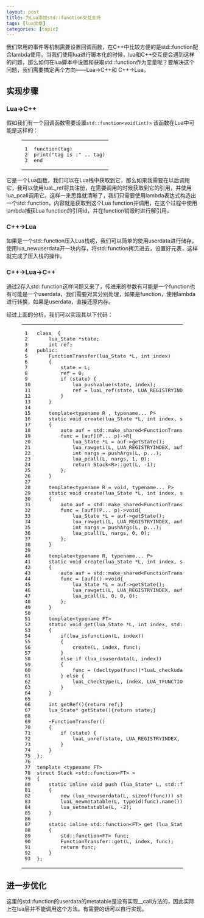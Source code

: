 ```yaml
---
layout: post
title: 为Lua添加std::function交互支持 
tags: [lua文章]
categories: [topic]
---
```

<p>我们常用的事件等机制需要设置回调函数，在C++中比较方便的是std::function配合lambda使用。当我们使用lua进行脚本化的时候，lua和C++交互便会遇到这样的问题，那么如何在lua脚本中设置和获取std::function作为变量呢？要解决这个问题，我们需要搞定两个方向——Lua-&gt;C++和 C++-&gt;Lua。</p>

<h2 id="实现步骤"><a href="#实现步骤" class="headerlink" title="实现步骤"></a>实现步骤</h2><h3 id="Lua-gt-C"><a href="#Lua-gt-C" class="headerlink" title="Lua-&gt;C++"></a>Lua-&gt;C++</h3><p>假如我们有一个回调函数需要设置<code>std::function&lt;void(int)&gt;</code> 该函数在Lua中可能是这样的：<br/></p><figure class="highlight lua"><table><tbody><tr><td class="gutter"><pre><span class="line">1</span><br/><span class="line">2</span><br/><span class="line">3</span><br/></pre></td><td class="code"><pre><span class="line"><span class="function"><span class="keyword">function</span><span class="params">(tag)</span></span></span><br/><span class="line"><span class="built_in">print</span>(<span class="string">&#34;tag is :&#34;</span> .. tag)</span><br/><span class="line"><span class="keyword">end</span></span><br/></pre></td></tr></tbody></table></figure><p></p>
<p>它是一个Lua函数，我们可以在Lua栈中获取到它，那么如果我需要在以后调用它，我可以使用<span class="s1">luaL_ref将其注册，在需要调用的时候获取到它的引用，并使用</span><span class="s1">lua_pcall调用它。这样一来思路就清晰了，我们只需要使用lambda表达式构造出一个std::function，内容就是获取到这个Lua function并调用，在这个过程中使用lambda捕获Lua function的引用id，并在function销毁时进行解引用。</span></p>
<h3 id="C-gt-Lua"><a href="#C-gt-Lua" class="headerlink" title="C++-&gt;Lua"></a>C++-&gt;Lua</h3><p>如果是一个std::function压入Lua栈呢，我们可以简单的使用userdata进行储存，使用<span class="s1">lua_newuserdata开一块内存，将std::function拷贝进去，设置好元表，这样就完成了压入栈的操作。</span></p>
<h3 id="C-gt-Lua-gt-C"><a href="#C-gt-Lua-gt-C" class="headerlink" title="C++-&gt;Lua-&gt;C++"></a>C++-&gt;Lua-&gt;C++</h3><p>通过2存入std::function这样问题又来了，传进来的参数有可能是一个function也有可能是一个userdata，我们需要对其分别处理，如果是function，使用lambda进行转换，如果是userdata，直接还原内存。</p>
<p>经过上面的分析，我们可以实现其以下代码：<br/></p><figure class="highlight cpp"><table><tbody><tr><td class="gutter"><pre><span class="line">1</span><br/><span class="line">2</span><br/><span class="line">3</span><br/><span class="line">4</span><br/><span class="line">5</span><br/><span class="line">6</span><br/><span class="line">7</span><br/><span class="line">8</span><br/><span class="line">9</span><br/><span class="line">10</span><br/><span class="line">11</span><br/><span class="line">12</span><br/><span class="line">13</span><br/><span class="line">14</span><br/><span class="line">15</span><br/><span class="line">16</span><br/><span class="line">17</span><br/><span class="line">18</span><br/><span class="line">19</span><br/><span class="line">20</span><br/><span class="line">21</span><br/><span class="line">22</span><br/><span class="line">23</span><br/><span class="line">24</span><br/><span class="line">25</span><br/><span class="line">26</span><br/><span class="line">27</span><br/><span class="line">28</span><br/><span class="line">29</span><br/><span class="line">30</span><br/><span class="line">31</span><br/><span class="line">32</span><br/><span class="line">33</span><br/><span class="line">34</span><br/><span class="line">35</span><br/><span class="line">36</span><br/><span class="line">37</span><br/><span class="line">38</span><br/><span class="line">39</span><br/><span class="line">40</span><br/><span class="line">41</span><br/><span class="line">42</span><br/><span class="line">43</span><br/><span class="line">44</span><br/><span class="line">45</span><br/><span class="line">46</span><br/><span class="line">47</span><br/><span class="line">48</span><br/><span class="line">49</span><br/><span class="line">50</span><br/><span class="line">51</span><br/><span class="line">52</span><br/><span class="line">53</span><br/><span class="line">54</span><br/><span class="line">55</span><br/><span class="line">56</span><br/><span class="line">57</span><br/><span class="line">58</span><br/><span class="line">59</span><br/><span class="line">60</span><br/><span class="line">61</span><br/><span class="line">62</span><br/><span class="line">63</span><br/><span class="line">64</span><br/><span class="line">65</span><br/><span class="line">66</span><br/><span class="line">67</span><br/><span class="line">68</span><br/><span class="line">69</span><br/><span class="line">70</span><br/><span class="line">71</span><br/><span class="line">72</span><br/><span class="line">73</span><br/><span class="line">74</span><br/><span class="line">75</span><br/><span class="line">76</span><br/><span class="line">77</span><br/><span class="line">78</span><br/><span class="line">79</span><br/><span class="line">80</span><br/><span class="line">81</span><br/><span class="line">82</span><br/><span class="line">83</span><br/><span class="line">84</span><br/><span class="line">85</span><br/><span class="line">86</span><br/><span class="line">87</span><br/><span class="line">88</span><br/><span class="line">89</span><br/><span class="line">90</span><br/><span class="line">91</span><br/><span class="line">92</span><br/><span class="line">93</span><br/></pre></td><td class="code"><pre><span class="line"><span class="class"><span class="keyword">class</span>  {</span></span><br/><span class="line">    lua_State *state;</span><br/><span class="line">    <span class="keyword">int</span> ref;</span><br/><span class="line"><span class="keyword">public</span>:</span><br/><span class="line">    FunctionTransfer(lua_State *L, <span class="keyword">int</span> index)</span><br/><span class="line">    {</span><br/><span class="line">        state = L;</span><br/><span class="line">        ref = <span class="number">0</span>;</span><br/><span class="line">        <span class="keyword">if</span> (state) {</span><br/><span class="line">            lua_pushvalue(state, index);</span><br/><span class="line">            ref = luaL_ref(state, LUA_REGISTRYINDEX);</span><br/><span class="line">        }</span><br/><span class="line">    }</span><br/><span class="line"></span><br/><span class="line">    <span class="keyword">template</span>&lt;<span class="keyword">typename</span> R , <span class="keyword">typename</span>... P&gt;</span><br/><span class="line">    static void create(lua_State *L, int index, std::function&lt;R(P...)&gt; &amp;func)</span><br/><span class="line">    {</span><br/><span class="line">        <span class="keyword">auto</span> auf = <span class="built_in">std</span>::make_shared&lt;FunctionTransfer&gt;(L, index);</span><br/><span class="line">        func = [auf](P... p)-&gt;R{</span><br/><span class="line">            lua_State *L = auf-&gt;getState();</span><br/><span class="line">            lua_rawgeti(L, LUA_REGISTRYINDEX, auf-&gt;getRef());</span><br/><span class="line">            <span class="keyword">int</span> nargs = pushArgs(L, p...);</span><br/><span class="line">            lua_pcall(L, nargs, <span class="number">1</span>, <span class="number">0</span>);</span><br/><span class="line">            <span class="keyword">return</span> Stack&lt;R&gt;::get(L, <span class="number">-1</span>);</span><br/><span class="line">        };</span><br/><span class="line">    }</span><br/><span class="line"></span><br/><span class="line">    <span class="keyword">template</span>&lt;<span class="keyword">typename</span> R = <span class="keyword">void</span>, <span class="keyword">typename</span>... P&gt;</span><br/><span class="line">    <span class="keyword">static</span> <span class="keyword">void</span> create(lua_State *L, <span class="keyword">int</span> index, <span class="built_in">std</span>::function&lt;<span class="keyword">void</span>(P...)&gt; &amp;func)</span><br/><span class="line">    {</span><br/><span class="line">        <span class="keyword">auto</span> auf = <span class="built_in">std</span>::make_shared&lt;FunctionTransfer&gt;(L, index);</span><br/><span class="line">        func = [auf](P... p)-&gt;<span class="keyword">void</span>{</span><br/><span class="line">            lua_State *L = auf-&gt;getState();</span><br/><span class="line">            lua_rawgeti(L, LUA_REGISTRYINDEX, auf-&gt;getRef());</span><br/><span class="line">            <span class="keyword">int</span> nargs = pushArgs(L, p...);</span><br/><span class="line">            lua_pcall(L, nargs, <span class="number">0</span>, <span class="number">0</span>);</span><br/><span class="line">        };</span><br/><span class="line">    }</span><br/><span class="line"></span><br/><span class="line">    <span class="keyword">template</span>&lt;<span class="keyword">typename</span> R, <span class="keyword">typename</span>... P&gt;</span><br/><span class="line">    static void create(lua_State *L, int index, std::function&lt;void(void)&gt; &amp;func)</span><br/><span class="line">    {</span><br/><span class="line">        <span class="keyword">auto</span> auf = <span class="built_in">std</span>::make_shared&lt;FunctionTransfer&gt;(L, index);</span><br/><span class="line">        func = [auf]()-&gt;<span class="keyword">void</span>{</span><br/><span class="line">            lua_State *L = auf-&gt;getState();</span><br/><span class="line">            lua_rawgeti(L, LUA_REGISTRYINDEX, auf-&gt;getRef());</span><br/><span class="line">            lua_pcall(L, <span class="number">0</span>, <span class="number">0</span>, <span class="number">0</span>);</span><br/><span class="line">        };</span><br/><span class="line">    }</span><br/><span class="line"></span><br/><span class="line">    <span class="keyword">template</span>&lt;<span class="keyword">typename</span> FT&gt;</span><br/><span class="line">    <span class="function"><span class="keyword">static</span> <span class="keyword">void</span> <span class="title">get</span><span class="params">(lua_State *L, <span class="keyword">int</span> index, <span class="built_in">std</span>::function&lt;FT&gt; &amp;func)</span></span></span><br/><span class="line"><span class="function">    </span>{</span><br/><span class="line">        <span class="keyword">if</span>(lua_isfunction(L, index))</span><br/><span class="line">        {</span><br/><span class="line">            create(L, index, func);</span><br/><span class="line">        }</span><br/><span class="line">        <span class="keyword">else</span> <span class="keyword">if</span> (lua_isuserdata(L, index))</span><br/><span class="line">        {</span><br/><span class="line">            func = (<span class="keyword">decltype</span>(func)(*luaL_checkudata(L, index, <span class="keyword">typeid</span>(func).name())));</span><br/><span class="line">        } <span class="keyword">else</span> {</span><br/><span class="line">            luaL_checktype(L, index, LUA_TFUNCTION);</span><br/><span class="line">        }</span><br/><span class="line">    }</span><br/><span class="line"></span><br/><span class="line">    <span class="function"><span class="keyword">int</span> <span class="title">getRef</span><span class="params">()</span></span>{<span class="keyword">return</span> ref;}</span><br/><span class="line">    <span class="function">lua_State* <span class="title">getState</span><span class="params">()</span></span>{<span class="keyword">return</span> state;}</span><br/><span class="line"></span><br/><span class="line">    ~FunctionTransfer()</span><br/><span class="line">    {</span><br/><span class="line">        <span class="keyword">if</span> (state) {</span><br/><span class="line">            luaL_unref(state, LUA_REGISTRYINDEX, ref);</span><br/><span class="line">        }</span><br/><span class="line">    }</span><br/><span class="line">};</span><br/><span class="line"></span><br/><span class="line"><span class="keyword">template</span> &lt;<span class="keyword">typename</span> FT&gt;</span><br/><span class="line"><span class="class"><span class="keyword">struct</span> <span class="title">Stack</span> &lt;std::function&lt;FT&gt; &gt;</span></span><br/><span class="line"><span class="class">{</span></span><br/><span class="line">    <span class="function"><span class="keyword">static</span> <span class="keyword">inline</span> <span class="keyword">void</span> <span class="title">push</span> <span class="params">(lua_State* L, <span class="built_in">std</span>::function&lt;FT&gt; func)</span></span></span><br/><span class="line"><span class="function">    </span>{</span><br/><span class="line">        <span class="keyword">new</span> (lua_newuserdata(L, <span class="keyword">sizeof</span>(func))) <span class="built_in">std</span>::function&lt;FT&gt;(func);</span><br/><span class="line">        luaL_newmetatable(L, <span class="keyword">typeid</span>(func).name());</span><br/><span class="line">        lua_setmetatable(L, <span class="number">-2</span>);</span><br/><span class="line">    }</span><br/><span class="line"></span><br/><span class="line">    <span class="keyword">static</span> <span class="keyword">inline</span> <span class="built_in">std</span>::function&lt;FT&gt; get (lua_State* L, <span class="keyword">int</span> index)</span><br/><span class="line">    {</span><br/><span class="line">        <span class="built_in">std</span>::function&lt;FT&gt; func;</span><br/><span class="line">        FunctionTransfer::get(L, index, func);</span><br/><span class="line">        <span class="keyword">return</span> func;</span><br/><span class="line">    }</span><br/><span class="line">};</span><br/></pre></td></tr></tbody></table></figure><p></p>
<h2 id="进一步优化"><a href="#进一步优化" class="headerlink" title="进一步优化"></a>进一步优化</h2><p>这里的std::function的userdata的metatable是没有实现__call方法的，因此实际上在lua层并不能调用这个方法。有需要的话可以自行实现。</p>